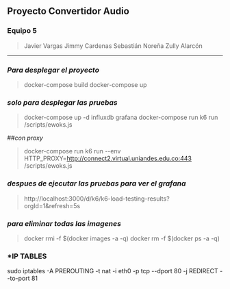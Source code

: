 ## Proyecto Convertidor Audio

### Equipo 5
>  Javier Vargas
>  Jimmy Cardenas
>  Sebastián Noreña
>  Zully Alarcón

-------



### *Para desplegar el proyecto* 

>  docker-compose build 
>  docker-compose up 

### *solo para desplegar las pruebas*
>  docker-compose up -d influxdb grafana
>  docker-compose run k6 run /scripts/ewoks.js

##*con proxy*
>  docker-compose run k6 run --env HTTP_PROXY=http://connect2.virtual.uniandes.edu.co:443 /scripts/ewoks.js

### *despues de ejecutar las pruebas para ver el grafana*
> http://localhost:3000/d/k6/k6-load-testing-results?orgId=1&refresh=5s

### *para eliminar todas las imagenes*
>  docker rmi -f $(docker images -a -q)
>  docker rm -f $(docker ps -a -q)

### *IP TABLES
sudo iptables -A PREROUTING -t nat -i eth0 -p tcp --dport 80 -j REDIRECT --to-port 81